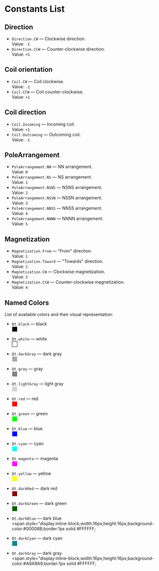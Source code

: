 # Constants List

## Direction
- `Direction.CW` — Clockwise direction.  
  Value: `-1`
- `Direction.CCW` — Counter-clockwise direction.  
  Value: `+1`

## Coil orientation
- `Coil.CW` — Coil clockwise.  
  Value: `-1`
- `Coil.CCW` — Coil counter-clockwise.  
  Value: `+1`

## Coil direction
- `Coil.Incoming` — Incoming coil.  
  Value: `+1`
- `Coil.Outcoming` — Outcoming coil.  
  Value: `-1`

## PoleArrangement
- `PoleArrangement.NN` — NN arrangement.  
  Value: `0`
- `PoleArrangement.NS` — NS arrangement.  
  Value: `1`
- `PoleArrangement.NSNS` — NSNS arrangement.  
  Value: `2`
- `PoleArrangement.NSSN` — NSSN arrangement.  
  Value: `3`
- `PoleArrangement.NNSS` — NNSS arrangement.  
  Value: `4`
- `PoleArrangement.NNNN` — NNNN arrangement.  
  Value: `5`

## Magnetization
- `Magnetization.From` — "From" direction.  
  Value: `1`
- `Magnetization.Toward` — "Towards" direction.  
  Value: `2`
- `Magnetization.CW` — Clockwise magnetization.  
  Value: `3`
- `Magnetization.CCW` — Counter-clockwise magnetization.  
  Value: `4`

## Named Colors

List of available colors and their visual representation:

- `Qt.black` — black  
  <span style="display:inline-block;width:16px;height:16px;background-color:#000000;border:1px solid #FFFFFF;"></span>  

- `Qt.white` — white  
  <span style="display:inline-block;width:16px;height:16px;background-color:#FFFFFF;border:1px solid #000000;"></span>  

- `Qt.darkGray` — dark gray  
  <span style="display:inline-block;width:16px;height:16px;background-color:#A9A9A9;border:1px solid #FFFFFF;"></span>  

- `Qt.gray` — gray  
  <span style="display:inline-block;width:16px;height:16px;background-color:#808080;border:1px solid #FFFFFF;"></span>  

- `Qt.lightGray` — light gray  
  <span style="display:inline-block;width:16px;height:16px;background-color:#D3D3D3;border:1px solid #FFFFFF;"></span>  

- `Qt.red` — red  
  <span style="display:inline-block;width:16px;height:16px;background-color:#FF0000;border:1px solid #FFFFFF;"></span>  

- `Qt.green` — green  
  <span style="display:inline-block;width:16px;height:16px;background-color:#00FF00;border:1px solid #FFFFFF;"></span>  

- `Qt.blue` — blue  
  <span style="display:inline-block;width:16px;height:16px;background-color:#0000FF;border:1px solid #FFFFFF;"></span>  

- `Qt.cyan` — cyan  
  <span style="display:inline-block;width:16px;height:16px;background-color:#00FFFF;border:1px solid #FFFFFF;"></span>  

- `Qt.magenta` — magenta  
  <span style="display:inline-block;width:16px;height:16px;background-color:#FF00FF;border:1px solid #FFFFFF;"></span>  

- `Qt.yellow` — yellow  
  <span style="display:inline-block;width:16px;height:16px;background-color:#FFFF00;border:1px solid #FFFFFF;"></span>  

- `Qt.darkRed` — dark red  
  <span style="display:inline-block;width:16px;height:16px;background-color:#8B0000;border:1px solid #FFFFFF;"></span>  

- `Qt.darkGreen` — dark green  
  <span style="display:inline-block;width:16px;height:16px;background-color:#006400;border:1px solid #FFFFFF;"></span>  

- `Qt.darkBlue` — dark blue  
  <span style="display:inline-block;width:16px;height:16px;background-color:#00008B;border:1px solid #FFFFFF;</span>  

- `Qt.darkCyan` — dark cyan  
  <span style="display:inline-block;width:16px;height:16px;background-color:#008B8B;border:1px solid #FFFFFF;"></span>  

- `Qt.darkGray` — dark gray  
  <span style="display:inline-block;width:16px;height:16px;background-color:#A9A9A9;border:1px solid #FFFFFF;</span>
